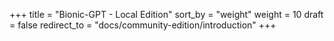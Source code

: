 +++
title = "Bionic-GPT - Local Edition"
sort_by = "weight"
weight = 10
draft = false
redirect_to = "docs/community-edition/introduction"
+++